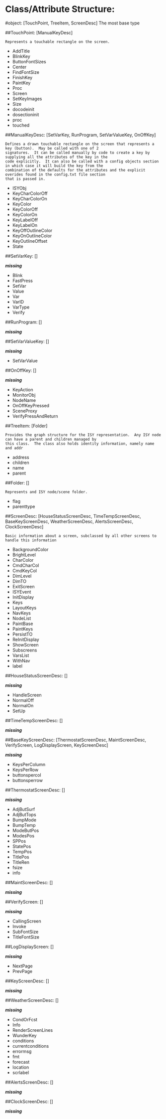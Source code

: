 # Class/Attribute Structure:


#object: [TouchPoint, TreeItem, ScreenDesc]
The most base type

##TouchPoint: [ManualKeyDesc]

	Represents a touchable rectangle on the screen.
	
*  AddTitle
*  BlinkKey
*  ButtonFontSizes
*  Center
*  FindFontSize
*  FinishKey
*  PaintKey
*  Proc
*  Screen
*  SetKeyImages
*  Size
*  docodeinit
*  dosectioninit
*  proc
*  touched

##ManualKeyDesc: [SetVarKey, RunProgram, SetVarValueKey, OnOffKey]

	Defines a drawn touchable rectangle on the screen that represents a key (button).  May be called with one of 2
	signatures.  It can be called manually by code to create a key by supplying all the attributes of the key in the
	code explicitly.  It can also be called with a config objects section in which case it will build the key from the
	combination of the defaults for the attributes and the explicit overides found in the config.txt file section
	that is passed in.
	
*  ISYObj
*  KeyCharColorOff
*  KeyCharColorOn
*  KeyColor
*  KeyColorOff
*  KeyColorOn
*  KeyLabelOff
*  KeyLabelOn
*  KeyOffOutlineColor
*  KeyOnOutlineColor
*  KeyOutlineOffset
*  State

##SetVarKey: []

***missing***

*  Blink
*  FastPress
*  SetVar
*  Value
*  Var
*  VarID
*  VarType
*  Verify

##RunProgram: []

***missing***


##SetVarValueKey: []

***missing***

*  SetVarValue

##OnOffKey: []

***missing***

*  KeyAction
*  MonitorObj
*  NodeName
*  OnOffKeyPressed
*  SceneProxy
*  VerifyPressAndReturn

##TreeItem: [Folder]

	Provides the graph structure for the ISY representation.  Any ISY node can have a parent and children managed by
	this class.  The class also holds identity information, namely name and addr
	
*  address
*  children
*  name
*  parent

##Folder: []

	Represents and ISY node/scene folder.
	
*  flag
*  parenttype

##ScreenDesc: [HouseStatusScreenDesc, TimeTempScreenDesc, BaseKeyScreenDesc, WeatherScreenDesc, AlertsScreenDesc, ClockScreenDesc]

	Basic information about a screen, subclassed by all other screens to handle this information
	
*  BackgroundColor
*  BrightLevel
*  CharColor
*  CmdCharCol
*  CmdKeyCol
*  DimLevel
*  DimTO
*  ExitScreen
*  ISYEvent
*  InitDisplay
*  Keys
*  LayoutKeys
*  NavKeys
*  NodeList
*  PaintBase
*  PaintKeys
*  PersistTO
*  ReInitDisplay
*  ShowScreen
*  Subscreens
*  VarsList
*  WithNav
*  label

##HouseStatusScreenDesc: []

***missing***

*  HandleScreen
*  NormalOff
*  NormalOn
*  SetUp

##TimeTempScreenDesc: []

***missing***


##BaseKeyScreenDesc: [ThermostatScreenDesc, MaintScreenDesc, VerifyScreen, LogDisplayScreen, KeyScreenDesc]

***missing***

*  KeysPerColumn
*  KeysPerRow
*  buttonspercol
*  buttonsperrow

##ThermostatScreenDesc: []

***missing***

*  AdjButSurf
*  AdjButTops
*  BumpMode
*  BumpTemp
*  ModeButPos
*  ModesPos
*  SPPos
*  StatePos
*  TempPos
*  TitlePos
*  TitleRen
*  fsize
*  info

##MaintScreenDesc: []

***missing***


##VerifyScreen: []

***missing***

*  CallingScreen
*  Invoke
*  SubFontSize
*  TitleFontSize

##LogDisplayScreen: []

***missing***

*  NextPage
*  PrevPage

##KeyScreenDesc: []

***missing***


##WeatherScreenDesc: []

***missing***

*  CondOrFcst
*  Info
*  RenderScreenLines
*  WunderKey
*  conditions
*  currentconditions
*  errormsg
*  fmt
*  forecast
*  location
*  scrlabel

##AlertsScreenDesc: []

***missing***


##ClockScreenDesc: []

***missing***

